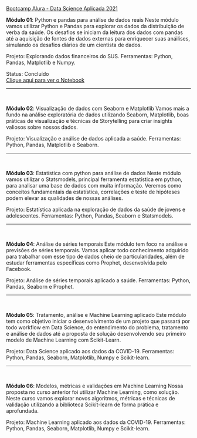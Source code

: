<a href="https://www.alura.com.br/bootcamp/data-science-aplicada/matriculas-abertas">Bootcamp Alura - Data Science Aplicada 2021</a>

<b>Módulo 01</b>: Python e pandas para análise de dados reais
Neste módulo vamos utilizar Python e Pandas para explorar os dados da distribuição de verba da saúde. Os desafios se iniciam da leitura dos dados com pandas até a aquisição de fontes de dados externas para enriquecer suas anáilises, simulando os desafios diários de um cientista de dados.

Projeto: Explorando dados financeiros do SUS.
Ferramentas: Python, Pandas, Matplotlib e Numpy.

Status: Concluído
<br>
<a href="https://github.com/lucasbragaperes/bootcamp_datascience/blob/gh-pages/(Mod01)Lucas_Braga_Peres_datascience_alura.ipynb">Clique aqui para ver o Notebook</a>
<br>
<hr>
<br>

<b>Módulo 02</b>: Visualização de dados com Seaborn e Matplotlib
Vamos mais a fundo na análise exploratória de dados utilizando Seaborn, Matplotlib, boas práticas de visualização e técnicas de Storytelling para criar insights valiosos sobre nossos dados.

Projeto: Visualização e análise de dados aplicada a saúde.
Ferramentas: Python, Pandas, Matplotlib e Seaborn.
<br>
<hr>
<br>

<b>Módulo 03</b>: Estatística com python para análise de dados
Neste módulo vamos utilizar o Statsmodels, principal ferramenta estatística em python, para analisar uma base de dados com muita informação. Veremos como conceitos fundamentais da estatística, correlações e teste de hipóteses podem elevar as qualidades de nossas análises.

Projeto: Estatística aplicada na exploração de dados da saúde de jovens e adolescentes.
Ferramentas: Python, Pandas, Seaborn e Statsmodels.
<br>
<hr>
<br>

<b>Módulo 04</b>: Análise de séries temporais
Este módulo tem foco na análise e previsões de séries temporais. Vamos aplicar todo conhecimento adquirido para trabalhar com esse tipo de dados cheio de particularidades, além de estudar ferramentas específicas como Prophet, desenvolvida pelo Facebook.

Projeto: Análise de séries temporais aplicado a saúde.
Ferramentas: Python, Pandas, Seaborn e Prophet.
<br>
<hr>
<br>

<b>Módulo 05</b>: Tratamento, análise e Machine Learning aplicado
Este módulo tem como objetivo iniciar o desenvolvimento de um projeto que passará por todo workflow em Data Science, do entendimento do problema, tratamento e análise de dados até a proposta de solução desenvolvendo seu primeiro modelo de Machine Learning com Scikit-Learn.

Projeto: Data Science aplicado aos dados da COVID-19.
Ferramentas: Python, Pandas, Seaborn, Matplotlib, Numpy e Scikit-learn.
<br>
<hr>
<br>

<b>Módulo 06</b>: Modelos, métricas e validações em Machine Learning
Nossa proposta no curso anterior foi utilizar Machine Learning, como solução. Neste curso vamos explorar novos algoritmos, métricas e técnicas de validação utilizando a biblioteca Scikit-learn de forma prática e aprofundada.

Projeto: Machine Learning aplicado aos dados da COVID-19.
Ferramentas: Python, Pandas, Seaborn, Matplotlib, Numpy e Scikit-learn.
